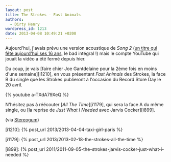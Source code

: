 ```yaml
---
layout: post
title: The Strokes - Fast Animals
authors:
  - Dirty Henry
wordpress_id: 1213
date: 2013-04-08 10:49:21 +0200
---
```


Aujourd'hui, j'avais prévu une version acoustique de _Song 2_
([un titre qui fête aujourd'hui ses 16 ans](http://officialblur.tumblr.com/post/47376848847/song-2-16-today),
le bad intégral !) mais le compte YouTube qui jouait la vidéo a été fermé depuis
hier.

Du coup, je vais [faire chier Joe Gantdelaine pour la 2ème fois en moins d'une
semaine][i1210], en vous présentant _Fast Animals_ des Strokes, la face B du
single que les Strokes publieront à l'occasion du Record Store Day le 20 avril.

{% youtube a-TXdA79XeQ %}

N'hésitez pas à réécouter [_All The Time_][i1179], qui sera la face A du même
single, ou [la reprise de _Just What I Needed_ avec Jarvis Cocker][i899].

(via [Stereogum](http://stereogum.com/1297372/the-strokes-fast-animals/mp3s/))

[i1210]: {% post_url 2013/2013-04-04-taxi-girl-paris %}

[i1179]: {% post_url 2013/2013-02-18-the-strokes-all-the-time %}

[i899]:
{% post_url 2011/2011-09-05-the-strokes-jarvis-cocker-just-what-i-needed %}
